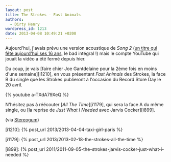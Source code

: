 ```yaml
---
layout: post
title: The Strokes - Fast Animals
authors:
  - Dirty Henry
wordpress_id: 1213
date: 2013-04-08 10:49:21 +0200
---
```


Aujourd'hui, j'avais prévu une version acoustique de _Song 2_
([un titre qui fête aujourd'hui ses 16 ans](http://officialblur.tumblr.com/post/47376848847/song-2-16-today),
le bad intégral !) mais le compte YouTube qui jouait la vidéo a été fermé depuis
hier.

Du coup, je vais [faire chier Joe Gantdelaine pour la 2ème fois en moins d'une
semaine][i1210], en vous présentant _Fast Animals_ des Strokes, la face B du
single que les Strokes publieront à l'occasion du Record Store Day le 20 avril.

{% youtube a-TXdA79XeQ %}

N'hésitez pas à réécouter [_All The Time_][i1179], qui sera la face A du même
single, ou [la reprise de _Just What I Needed_ avec Jarvis Cocker][i899].

(via [Stereogum](http://stereogum.com/1297372/the-strokes-fast-animals/mp3s/))

[i1210]: {% post_url 2013/2013-04-04-taxi-girl-paris %}

[i1179]: {% post_url 2013/2013-02-18-the-strokes-all-the-time %}

[i899]:
{% post_url 2011/2011-09-05-the-strokes-jarvis-cocker-just-what-i-needed %}
